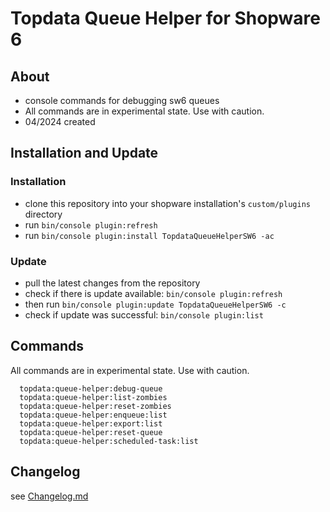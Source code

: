 # Topdata Queue Helper for Shopware 6

## About

- console commands for debugging sw6 queues
- All commands are in experimental state. Use with caution.
- 04/2024 created

## Installation and Update

### Installation
- clone this repository into your shopware installation's `custom/plugins` directory
- run `bin/console plugin:refresh`
- run `bin/console plugin:install TopdataQueueHelperSW6 -ac`

### Update
- pull the latest changes from the repository
- check if there is update available: `bin/console plugin:refresh`
- then run `bin/console plugin:update TopdataQueueHelperSW6 -c`
- check if update was successful: `bin/console plugin:list`


## Commands

All commands are in experimental state. Use with caution.

      topdata:queue-helper:debug-queue          
      topdata:queue-helper:list-zombies       
      topdata:queue-helper:reset-zombies       
      topdata:queue-helper:enqueue:list         
      topdata:queue-helper:export:list          
      topdata:queue-helper:reset-queue          
      topdata:queue-helper:scheduled-task:list  
                                                
## Changelog

see [Changelog.md](Changelog.md) 
